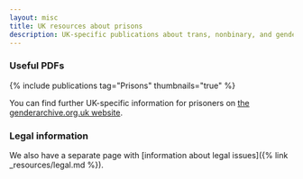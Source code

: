 ```yaml
---
layout: misc
title: UK resources about prisons
description: UK-specific publications about trans, nonbinary, and gender non-conforming prisoners
---
```


### Useful PDFs

{% include publications tag="Prisons" thumbnails="true" %}

You can find further UK-specific information for prisoners on [the genderarchive.org.uk website](https://genderarchive.org.uk/tag/prisons/).

### Legal information

We also have a separate page with [information about legal issues]({% link _resources/legal.md %}).